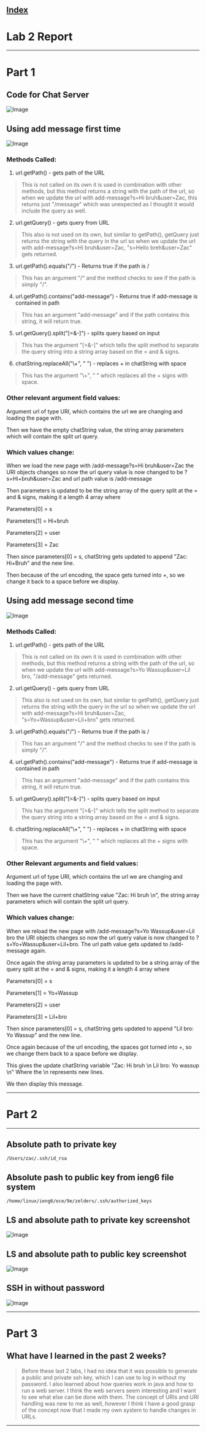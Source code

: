 
[Index](https://zcashe.github.io/cse15l-lab-reports/index.html)
---
# Lab 2 Report 
---
# Part 1
## Code for Chat Server
![Image](assets/Lab2-ChatServer.png)

## Using add message first time
![Image](assets/Lab2-Message2.png)

### Methods Called:
1. url.getPath() - gets path of the URL
> This is not called on its own it is used in combination with other methods, but this method returns a string with the path of the url, so when we update the url with add-message?s=Hi bruh&user=Zac, this returns just "/message" which was unexpected as I thought it would include the query as well.
   
2. url.getQuery() - gets query from URL
> This also is not used on its own, but similar to getPath(), getQuery just returns the string with the query in the url so when we update the url with add-message?s=Hi bruh&user=Zac, "s=Hello breh&user=Zac" gets returned.


3. url.getPath().equals("/") - Returns true if the path is /
> This has an argument "/" and the method checks to see if the path is simply "/".
 
4. url.getPath().contains("add-message") - Returns true if add-message is contained in path
> This has an argument "add-message" and if the path contains this string, it will return true.

 
5. url.getQuery().split("[=&-]") - splits query based on input
  > This has the argument "[=&-]" which tells the split method to separate the query string into a string array based on the = and & signs.



6. chatString.replaceAll("\\+", " ") - replaces + in chatString with space
> This has the argument "\\+", " " which replaces all the + signs with space.




### Other relevant argument field values:

Argument url of type URI, which contains the url we are changing and loading the page with.



Then we have the empty chatString value, the string array parameters which will contain the split url query.


### Which values change:

When we load the new page with /add-message?s=Hi bruh&user=Zac the URI objects changes so now
the url query value is now changed to be ?s=Hi+bruh&user=Zac and url path value is /add-message 

Then parameters is updated to be the string array of the query split at the = and & signs, making it a length 4 array where

Parameters[0] = s

Parameters[1] = Hi+bruh

Parameters[2] = user

Parameters[3] = Zac

Then since parameters[0] = s, chatString gets updated
to append "Zac: Hi+Bruh" and the new line.

Then because of the url encoding, the space gets turned into +, so we change it back to a space before we display.

## Using add message second time
![Image](assets/Lab2-Message1.png)

### Methods Called:
1. url.getPath() - gets path of the URL
> This is not called on its own it is used in combination with other methods, but this method returns a string with the path of the url, so when we update the url with add-message?s=Yo Wassup&user=Lil bro, "/add-message" gets returned.
   
2. url.getQuery() - gets query from URL
> This also is not used on its own, but similar to getPath(), getQuery just returns the string with the query in the url so when we update the url with add-message?s=Hi bruh&user=Zac, "s=Yo+Wassup&user=Lil+bro" gets returned.


3. url.getPath().equals("/") - Returns true if the path is /
> This has an argument "/" and the method checks to see if the path is simply "/".
 
4. url.getPath().contains("add-message") - Returns true if add-message is contained in path
> This has an argument "add-message" and if the path contains this string, it will return true.

 
5. url.getQuery().split("[=&-]") - splits query based on input
> This has the argument "[=&-]" which tells the split method to separate the query string into a string array based on the = and & signs.



6. chatString.replaceAll("\\+", " ") - replaces + in chatString with space
> This has the argument "\\+", " " which replaces all the + signs with space.





### Other Relevant arguments and field values:

Argument url of type URI, which contains the url we are changing and loading the page with.



Then we have the current chatString value "Zac: Hi bruh \n", the string array parameters which will contain the split url query.


### Which values change:

When we reload the new page with /add-message?s=Yo Wassup&user=Lil bro the URI objects changes so now
the url query value is now changed to ?s=Yo+Wassup&user=Lil+bro. 
The url path value gets updated to /add-message again.

Once again the string array parameters is updated to be a string array of the query split at the = and & signs, making it a length 4 array where

Parameters[0] = s

Parameters[1] = Yo+Wassup

Parameters[2] = user

Parameters[3] = Lil+bro

Then since parameters[0] = s, chatString gets updated
to append "Lil bro: Yo Wassup" and the new line.


Once again because of the url encoding, the spaces got turned into +, so we change them back to a space before we display.

This gives the update chatString variable "Zac: Hi bruh \n Lil bro: Yo wassup \n" 
Where the \n represents new lines.

We then display this message.




---

# Part 2
---
## Absolute path to private key 
```
/Users/zac/.ssh/id_rsa
```


## Absolute pash to public key from ieng6 file system
```
/home/linux/ieng6/oce/9e/zelders/.ssh/authorized_keys
```
## LS and absolute path to  private key screenshot 
![Image](assets/Lab2-privateKey.png)
## LS and absolute path to public key screenshot
![Image](assets/Lab2-PublicKey.png)

## SSH in without password
![Image](assets/Lab2-ssh.png)

---
# Part 3
## What have I learned in the past 2 weeks?
> Before these last 2 labs, I had no idea that it was possible to generate a public and private ssh key, which I can use to log in without my password. I also learned about how queries work in java and how to run a web server. I think the web servers seem interesting and I want to see what else can be done with them. The concept of URIs and URI handling was new to me as well, however I think I have a good grasp of the concept now that I made my own system to handle changes in URLs.
---

